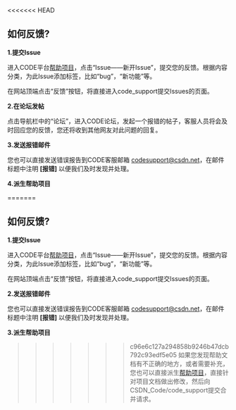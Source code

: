 <<<<<<< HEAD
## 如何反馈?

**1.提交Issue**

进入CODE平台[帮助项目](/CSDN_Code/code_support)，点击“Issue——新开Issue”，提交您的反馈。根据内容分类，为此Issue添加标签，比如“bug”，“新功能”等。

在网站顶端点击“反馈”按钮，将直接进入code_support提交Issues的页面。

**2.在论坛发帖**

点击导航栏中的“论坛”，进入CODE论坛，发起一个报错的帖子，客服人员将会及时回应您的反馈，您还将收到其他网友对此问题的回复。
 
**3.发送报错邮件**

您也可以直接发送错误报告到CODE客服邮箱 <codesupport@csdn.net>，在邮件标题中注明 **[报错]** 以便我们及时发现并处理。

**4.派生帮助项目**

=======
## 如何反馈?

**1.提交Issue**

进入CODE平台[帮助项目](/CSDN_Code/code_support)，点击“Issue——新开Issue”，提交您的反馈。根据内容分类，为此Issue添加标签，比如“bug”，“新功能”等。

在网站顶端点击“反馈”按钮，将直接进入code_support提交Issues的页面。

**2.发送报错邮件**

您也可以直接发送错误报告到CODE客服邮箱 <codesupport@csdn.net>，在邮件标题中注明 **[报错]** 以便我们及时发现并处理。

**3.派生帮助项目**

>>>>>>> c96e6c127a294858b9246b47dcb792c93edf5e05
如果您发现帮助文档有不正确的地方，或者需要补充，您也可以直接派生[帮助项目](/CSDN_Code/code_support)，直接针对项目文档做出修改，然后向CSDN_Code/code_support提交合并请求。